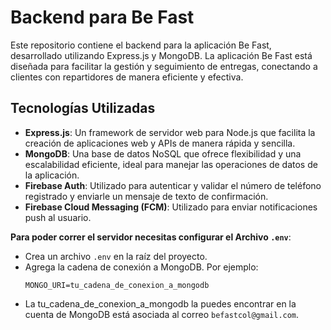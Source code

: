 # Backend para Be Fast

Este repositorio contiene el backend para la aplicación Be Fast, desarrollado utilizando Express.js y MongoDB. La aplicación Be Fast está diseñada para facilitar la gestión y seguimiento de entregas, conectando a clientes con repartidores de manera eficiente y efectiva.

## Tecnologías Utilizadas

- **Express.js**: Un framework de servidor web para Node.js que facilita la creación de aplicaciones web y APIs de manera rápida y sencilla.
- **MongoDB**: Una base de datos NoSQL que ofrece flexibilidad y una escalabilidad eficiente, ideal para manejar las operaciones de datos de la aplicación.
- **Firebase Auth**: Utilizado para autenticar y validar el número de teléfono registrado y enviarle un mensaje de texto de confirmación.
- **Firebase Cloud Messaging (FCM)**: Utilizado para enviar notificaciones push al usuario.

**Para poder correr el servidor necesitas configurar el Archivo `.env`**:

- Crea un archivo `.env` en la raíz del proyecto.
- Agrega la cadena de conexión a MongoDB. Por ejemplo:
  ```
  MONGO_URI=tu_cadena_de_conexion_a_mongodb
  ```
- La tu_cadena_de_conexion_a_mongodb la puedes encontrar en la cuenta de MongoDB está asociada al correo `befastcol@gmail.com`.